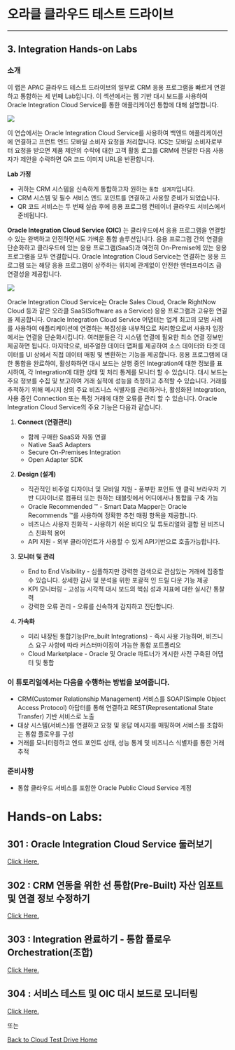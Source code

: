 # 오라클 클라우드 테스트 드라이브 #
-----
## 3. Integration Hands-on Labs ##


### 소개 ###
이 랩은 APAC 클라우드 테스트 드라이브의 일부로 CRM 응용 프로그램을 빠르게 연결하고 통합하는 세 번째 Lab입니다.
이 섹션에서는 웹 기반 대시 보드를 사용하여 Oracle Integration Cloud Service를 통한 애플리케이션 통합에 대해 설명합니다.


![](images/ics.scope.png)


이 연습에서는 Oracle Integration Cloud Service를 사용하여 백엔드 애플리케이션에 연결하고 프런트 엔드 모바일 소비자 요청을 처리합니다. ICS는 모바일 소비자로부터 요청을 받으면 제품 제안의 수락에 대한 고객 활동 로그를 CRM에 전달한 다음 사용자가 제안을 수락하면 QR 코드 이미지 URL을 반환합니다.

**Lab 가정**
+ 귀하는 CRM 시스템을 신속하게 통합하고자 원하는 `통합 설계자`입니다.
+ CRM 시스템 및 필수 서비스 엔드 포인트를 연결하고 사용할 준비가 되었습니다.
+ QR 코드 서비스는 두 번째 실습 후에 응용 프로그램 컨테이너 클라우드 서비스에서 준비됩니다.

**Oracle Integration Cloud Service (OIC)** 는 클라우드에서 응용 프로그램을 연결할 수 있는 완벽하고 안전하면서도 가벼운 통합 솔루션입니다. 응용 프로그램 간의 연결을 단순화하고 클라우드에 있는 응용 프로그램(SaaS)과 여전히 On-Premise에 있는 응용 프로그램을 모두 연결합니다. Oracle Integration Cloud Service는 연결하는 응용 프로그램 또는 해당 응용 프로그램이 상주하는 위치에 관계없이 안전한 엔터프라이즈 급 연결성을 제공합니다.

![](images/00.ics.png)


Oracle Integration Cloud Service는 Oracle Sales Cloud, Oracle RightNow Cloud 등과 같은 오라클 SaaS(Software as a Service) 응용 프로그램과 고유한 연결을 제공합니다. Oracle Integration Cloud Service 어댑터는 업계 최고의 모범 사례를 사용하여 애플리케이션에 연결하는 복잡성을 내부적으로 처리함으로써 사용자 입장에서는 연결을 단순화시킵니다. 여러분들은 각 시스템 연결에 필요한 최소 연결 정보만 제공하면 됩니다. 마지막으로, 비주얼한 데이터 맵퍼를 제공하여 소스 데이터와 타겟 데이터를 UI 상에서 직접 데이터 매핑 및 변환하는 기능을 제공합니다.
응용 프로그램에 대한 통합을 완료하여, 활성화하면 대시 보드는 실행 중인 Integration에 대한 정보를 표시하여, 각 Integration에 대한 상태 및 처리 통계를 모니터 할 수 있습니다. 대시 보드는 주요 정보를 수집 및 보고하여 거래 실적에 성능을 측정하고 추적할 수 있습니다. 거래를 추적하기 위해 메시지 상의 주요 비즈니스 식별자를 관리하거나, 활성화된 Integration, 사용 중인 Connection 또는 특정 거래에 대한 오류를 관리 할 수 ​​있습니다.
Oracle Integration Cloud Service의 주요 기능은 다음과 같습니다.

1. **Connect (연결관리)**
    - 함께 구매한 SaaS와 자동 연결
    - Native SaaS Adapters
    - Secure On-Premises Integration
    - Open Adapter SDK

2. **Design (설계)**
    - 직관적인 비주얼 디자이너 및 모바일 지원 - 풍부한 포인트 앤 클릭 브라우저 기반 디자이너로 컴퓨터 또는 원하는 태블릿에서 어디에서나 통합을 구축 가능
    - Oracle Recommended ™ - Smart Data Mapper는 Oracle Recommends ™를 사용하여 정확한 추천 매핑 항목을 제공합니다.
    - 비즈니스 사용자 친화적 - 사용하기 쉬운 비디오 및 튜토리얼와 결합 된 비즈니스 친화적 용어
    - API 지원 - 외부 클라이언트가 사용할 수 있게 API기반으로 호출가능합니다.

3. **모니터 및 관리**
    - End to End Visibility - 심플하지만 강력한 검색으로 관심있는 거래에 집중할 수 있습니다. 상세한 감사 및 분석을 위한 포괄적 인 드릴 다운 기능 제공
    - KPI 모니터링 - 고성능 시각적 대시 보드의 핵심 성과 지표에 대한 실시간 통찰력
    - 강력한 오류 관리 - 오류를 신속하게 감지하고 진단합니다.

4. **가속화**
    - 미리 내장된 통합기능(Pre_built Integrations) - 즉시 사용 가능하며, 비즈니스 요구 사항에 따라 커스터마이징이 가능한 통합 포트폴리오
    - Cloud Marketplace - Oracle 및 Oracle 파트너가 게시한 사전 구축된 어댑터 및 통합

### 이 튜토리얼에서는 다음을 수행하는 방법을 보여줍니다. ###

+ CRM(Customer Relationship Management) 서비스를 SOAP(Simple Object Access Protocol) 아답터를 통해 연결하고 REST(Representational State Transfer) 기반 서비스로 노출
+ 대상 시스템(서비스)를 연결하고 요청 및 응답 메시지를 매핑하며 서비스를 조합하는 통합 플로우를 구성
+ 거래를 모니터링하고 엔드 포인트 상태, 성능 통계 및 비즈니스 식별자를 통한 거래 추적

### 준비사항 ###

+ 통합 클라우드 서비스를 포함한 Oracle Public Cloud Service 계정

# Hands-on Labs: #

## 301 : Oracle Integration Cloud Service 둘러보기 ##

[Click Here.](301-IntegrationsLab.md)

## 302 : CRM 연동을 위한 선 통합(Pre-Built) 자산 임포트 및 연결 정보 수정하기 ##

[Click Here.](302-IntegrationsLab.md)

## 303 : Integration 완료하기 - 통합 플로우 Orchestration(조합) ##

[Click Here.](303-IntegrationsLab.md)

## 304 : 서비스 테스트 및 OIC 대시 보드로 모니터링 ##

[Click Here.](304-IntegrationsLab.md)

또는

[Back to Cloud Test Drive Home](../README.md)
